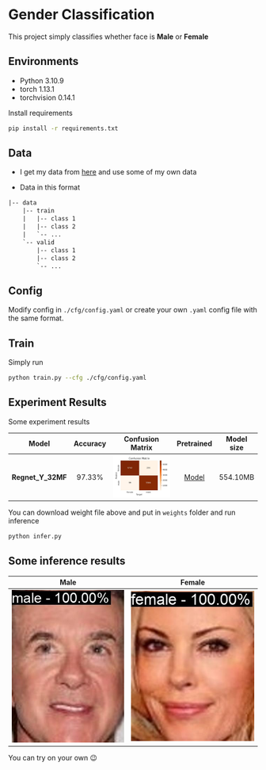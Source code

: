 # Gender Classification

This project simply classifies whether face is **Male** or **Female**

## Environments

- Python 3.10.9
- torch 1.13.1
- torchvision 0.14.1

Install requirements

``` bash
pip install -r requirements.txt
```

## Data

- I get my data from [here](https://www.kaggle.com/datasets/cashutosh/gender-classification-dataset) and use some of my own data

- Data in this format

``` files
|-- data
    |-- train
    |   |-- class 1
    |   |-- class 2
    |   `-- ...
    `-- valid
        |-- class 1
        |-- class 2
        `-- ...
```

## Config

Modify config in `./cfg/config.yaml` or create your own `.yaml` config file with the same format.

## Train

Simply run 

``` bash
python train.py --cfg ./cfg/config.yaml
```

## Experiment Results

Some experiment results

| Model | Accuracy | Confusion Matrix | Pretrained | Model size |
| --- | :---: | :---: | :---: | :---: |
| **Regnet_Y_32MF** | 97.33% | ![CM1](./assets/regnety32gf_confusion_matrix.jpg "CM1 Image") | [Model](https://drive.google.com/file/d/1t7O0AZeKVIdLMMYIyGNnZm4D6py1YXjD/view?usp=share_link) | 554.10MB |

You can download weight file above and put in `weights` folder and run inference

``` bash
python infer.py
```

## Some inference results

| Male | Female | 
| :---: | :---: |
| ![Male](./assets/male.jpg "Male Image") | ![Female](./assets/female.jpg "Female Image") |

You can try on your own :wink:
